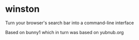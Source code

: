 # winston
Turn your browser's search bar into a command-line interface

Based on bunny1 which in turn was based on yubnub.org

